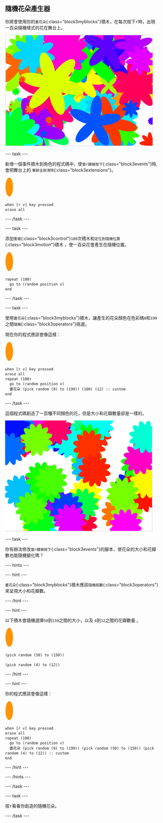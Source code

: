 ## 隨機花朵產生器

你將會使用你的`畫花朵`{:class="block3myblocks"}積木，在每次按下<kbd>r</kbd>時，出現一百朵隨機樣式的花在舞台上。

![隨機花朵](images/flower-random.png)

--- task ---

新增一個事件積木到角色的程式碼中，使`當r鍵被按下`{:class="block3events"}時, 會把舞台上的 `筆跡全部清除`{:class="block3extensions"}。

![花朵角色](images/flower-sprite.png)

```blocks3
when [r v] key pressed
erase all
```

--- /task ---

--- task ---

添加`重複`{:class="block3control"}`100`次積木和`定位到隨機位置`{:class="block3motion"}積木 ，使一百朵花會產生在隨機位置。

![花朵角色](images/flower-sprite.png)

```blocks3
repeat (100)
  go to (random position v)
end
```

--- /task ---

--- task ---

使用`畫花朵`{:class="block3myblocks"}積木，讓產生的花朵顏色在色彩碼`0`和`199`之間`隨機`{:class="block3operators"}挑選。

現在你的程式應該會像這樣：

![花朵角色](images/flower-sprite.png)

```blocks3
when [r v] key pressed
erase all
repeat (100) 
  go to (random position v)
  畫花朵 (pick random (0) to (199)) (100) (12) :: custom
end
```

--- /task ---

這個程式碼創造了一百種不同顏色的花，但是大小和花瓣數量卻是一樣的。

![只有顏色隨機的花朵](images/flower-random-colour.png)

--- task ---

你有辦法修改`當r鍵被按下`{:class="block3events"}的腳本，使花朵的大小和花瓣數也能隨機變化嗎？

--- hints ---


--- hint ---

`畫花朵`{:class="block3myblocks"}積木應該`隨機取數`{:class="block3operators"}來呈現大小和花瓣數。

--- /hint ---

--- hint ---

以下積木會隨機選擇`50`到`150`之間的大小，以及 `4`到`12`之間的花瓣數量 。

![花朵角色](images/flower-sprite.png)

```blocks3
(pick random (50) to (150))

(pick random (4) to (12))
```

--- /hint ---

--- hint ---

你的程式應該會像這樣：

![花朵角色](images/flower-sprite.png)

```blocks3
when [r v] key pressed
erase all
repeat (100) 
  go to (random position v)
  畫花朵 (pick random (0) to (199)) (pick random (50) to (150)) (pick random (4) to (12)) :: custom
end
```

--- /hint ---

--- /hints ---

--- /task ---

--- task ---

按<kbd>r</kbd>看看你創造的隨機花朵。

--- /task ---
